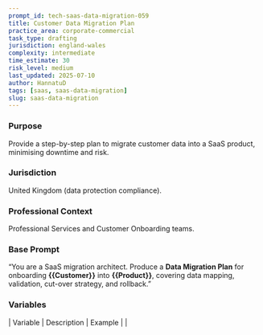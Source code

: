 ```yaml
---
prompt_id: tech-saas-data-migration-059
title: Customer Data Migration Plan
practice_area: corporate-commercial
task_type: drafting
jurisdiction: england-wales
complexity: intermediate
time_estimate: 30
risk_level: medium
last_updated: 2025-07-10
author: HannatuD
tags: [saas, saas-data-migration]
slug: saas-data-migration
---
```


### Purpose  
Provide a step-by-step plan to migrate customer data into a SaaS product, minimising downtime and risk.

### Jurisdiction  
United Kingdom (data protection compliance).

### Professional Context  
Professional Services and Customer Onboarding teams.

### Base Prompt  
“You are a SaaS migration architect. Produce a **Data Migration Plan** for onboarding **{{Customer}}** into **{{Product}}**, covering data mapping, validation, cut-over strategy, and rollback.”

### Variables  
| Variable | Description | Example |
|

